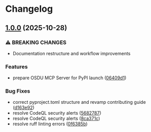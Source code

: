 # Changelog

## [1.0.0](https://github.com/danielscholl/osdu-mcp-server/compare/v0.8.0...v1.0.0) (2025-10-28)


### ⚠ BREAKING CHANGES

* Documentation restructure and workflow improvements

### Features

* prepare OSDU MCP Server for PyPI launch ([06409d1](https://github.com/danielscholl/osdu-mcp-server/commit/06409d1c4961429f5f20ede6890db41ffc713f28))


### Bug Fixes

* correct pyproject.toml structure and revamp contributing guide ([d163e92](https://github.com/danielscholl/osdu-mcp-server/commit/d163e92479be8ff1aa3f31aec52744207f29da78))
* resolve CodeQL security alerts ([5682787](https://github.com/danielscholl/osdu-mcp-server/commit/5682787f8e7db641b6786b6c4800845ef42f22f0))
* resolve CodeQL security alerts ([8ca371c](https://github.com/danielscholl/osdu-mcp-server/commit/8ca371c524d39a4c0b017aa53e1c6954e9fc71b2))
* resolve ruff linting errors ([0f6385b](https://github.com/danielscholl/osdu-mcp-server/commit/0f6385b3659801bb1f04257b89bf7f1a3fa22533))
